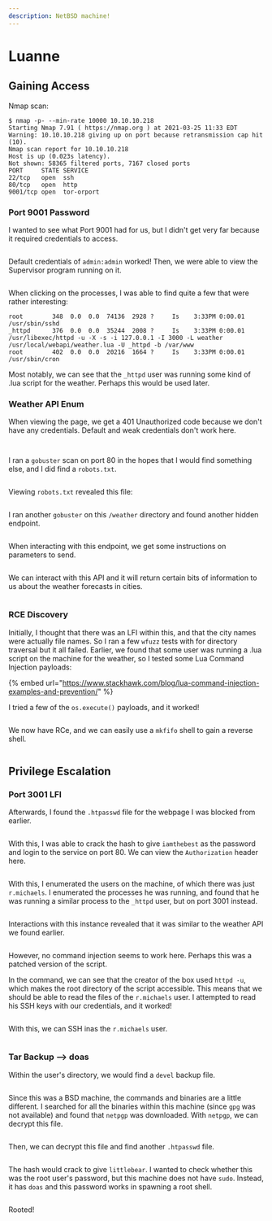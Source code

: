 ```yaml
---
description: NetBSD machine!
---
```


# Luanne

## Gaining Access

Nmap scan:

```
$ nmap -p- --min-rate 10000 10.10.10.218
Starting Nmap 7.91 ( https://nmap.org ) at 2021-03-25 11:33 EDT
Warning: 10.10.10.218 giving up on port because retransmission cap hit (10).
Nmap scan report for 10.10.10.218
Host is up (0.023s latency).
Not shown: 58365 filtered ports, 7167 closed ports
PORT     STATE SERVICE
22/tcp   open  ssh
80/tcp   open  http
9001/tcp open  tor-orport
```

### Port 9001 Password

I wanted to see what Port 9001 had for us, but I didn't get very far because it required credentials to access.

<figure><img src="../../../.gitbook/assets/image (3) (4) (2).png" alt=""><figcaption></figcaption></figure>

Default credentials of `admin:admin` worked! Then, we were able to view the Supervisor program running on it.

<figure><img src="../../../.gitbook/assets/image (21).png" alt=""><figcaption></figcaption></figure>

When clicking on the processes, I was able to find quite a few that were rather interesting:

```
root        348  0.0  0.0  74136  2928 ?     Is    3:33PM 0:00.01 /usr/sbin/sshd 
_httpd      376  0.0  0.0  35244  2008 ?     Is    3:33PM 0:00.01 /usr/libexec/httpd -u -X -s -i 127.0.0.1 -I 3000 -L weather /usr/local/webapi/weather.lua -U _httpd -b /var/www 
root        402  0.0  0.0  20216  1664 ?     Is    3:33PM 0:00.01 /usr/sbin/cron 
```

Most notably, we can see that the `_httpd` user was running some kind of .lua script for the weather. Perhaps this would be used later.

### Weather API Enum

When viewing the page, we get a 401 Unauthorized code because we don't have any credentials. Default and weak credentials don't work here.

<figure><img src="../../../.gitbook/assets/image (1) (4).png" alt=""><figcaption></figcaption></figure>

<figure><img src="../../../.gitbook/assets/image (11) (1).png" alt=""><figcaption></figcaption></figure>

I ran a `gobuster` scan on port 80 in the hopes that I would find something else, and I did find a `robots.txt`.

<figure><img src="../../../.gitbook/assets/image (8) (1).png" alt=""><figcaption></figcaption></figure>

Viewing `robots.txt` revealed this file:

<figure><img src="../../../.gitbook/assets/image (20).png" alt=""><figcaption></figcaption></figure>

I ran another `gobuster` on this `/weather` directory and found another hidden endpoint.

<figure><img src="../../../.gitbook/assets/image (10) (1).png" alt=""><figcaption></figcaption></figure>

When interacting with this endpoint, we get some instructions on parameters to send.

<figure><img src="../../../.gitbook/assets/image (46).png" alt=""><figcaption></figcaption></figure>

We can interact with this API and it will return certain bits of information to us about the weather forecasts in cities.

<figure><img src="../../../.gitbook/assets/image (13).png" alt=""><figcaption></figcaption></figure>

### RCE Discovery

Initially, I thought that there was an LFI within this, and that the city names were actually file names. So I ran a few `wfuzz` tests with for directory traversal but it all failed. Earlier, we found that  some user was running a .lua script on the machine for the weather, so I tested some Lua Command Injection payloads:

{% embed url="https://www.stackhawk.com/blog/lua-command-injection-examples-and-prevention/" %}

I tried a few of the `os.execute()` payloads, and it worked!

<figure><img src="../../../.gitbook/assets/image (5) (1) (7).png" alt=""><figcaption></figcaption></figure>

We now have RCe, and we can easily use a `mkfifo` shell to gain a reverse shell.

<figure><img src="../../../.gitbook/assets/image (42).png" alt=""><figcaption></figcaption></figure>

## Privilege Escalation

### Port 3001 LFI

Afterwards, I found the `.htpasswd` file for the webpage I was blocked from earlier.

<figure><img src="../../../.gitbook/assets/image (23).png" alt=""><figcaption></figcaption></figure>

With this, I was able to crack the hash to give `iamthebest` as the password and login to the service on port 80. We can view the `Authorization` header here.

<figure><img src="../../../.gitbook/assets/image (49).png" alt=""><figcaption></figcaption></figure>

With this, I enumerated the users on the machine, of which there was just `r.michaels`. I enumerated the processes he was running, and found that he was running a similar process to the `_httpd` user, but on port 3001 instead.

<figure><img src="../../../.gitbook/assets/image (18).png" alt=""><figcaption></figcaption></figure>

Interactions with this instance revealed that it was similar to the weather API we found earlier.

<figure><img src="../../../.gitbook/assets/image (12) (10).png" alt=""><figcaption></figcaption></figure>

However, no command injection seems to work here. Perhaps this was a patched version of the script.&#x20;

In the command, we can see that the creator of the box used `httpd -u`, which makes the root directory of the script accessible. This means that we should be able to read the files of the `r.michaels` user. I attempted to read his SSH keys with our credentials, and it worked!

<figure><img src="../../../.gitbook/assets/image (9) (6) (1).png" alt=""><figcaption></figcaption></figure>

With this, we can SSH inas the `r.michaels` user.

<figure><img src="../../../.gitbook/assets/image (48).png" alt=""><figcaption></figcaption></figure>

### Tar Backup --> doas

Within the user's directory, we would find a `devel` backup file.

<figure><img src="../../../.gitbook/assets/image (40).png" alt=""><figcaption></figcaption></figure>

Since this was a BSD machine, the commands and binaries are a little different. I searched for all the binaries within this machine (since `gpg` was not available) and found that `netpgp` was downloaded. With `netpgp`, we can decrypt this file.

<figure><img src="../../../.gitbook/assets/image (47).png" alt=""><figcaption></figcaption></figure>

Then, we can decrypt this file and find another `.htpasswd` file.

<figure><img src="../../../.gitbook/assets/image (15).png" alt=""><figcaption></figcaption></figure>

The hash would crack to give `littlebear`. I wanted to check whether this was the root user's password, but this machine does not have `sudo`. Instead, it has `doas` and this password works in spawning a root shell.

<figure><img src="../../../.gitbook/assets/image (2) (1) (2) (2).png" alt=""><figcaption></figcaption></figure>

Rooted!
